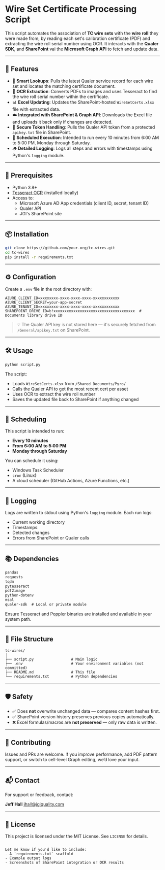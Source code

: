 # Wire Set Certificate Processing Script

This script automates the association of **TC wire sets** with the **wire roll** they were made from, by reading each set's calibration certificate (PDF) and extracting the wire roll serial number using OCR. It interacts with the **Qualer SDK**, and **SharePoint** vai the **Microsoft Graph API** to fetch and update data.

---

## 🚀 Features

- 🧠 **Smart Lookups**: Pulls the latest Qualer service record for each wire set and locates the matching certificate document.
- 🧾 **OCR Extraction**: Converts PDFs to images and uses Tesseract to find the wire roll serial number within the certificate.
- 📊 **Excel Updating**: Updates the SharePoint-hosted `WireSetCerts.xlsx` file with extracted data.
- ☁️ **Integrated with SharePoint & Graph API**: Downloads the Excel file and uploads it back only if changes are detected.
- 🔐 **Secure Token Handling**: Pulls the Qualer API token from a protected `apikey.txt` file in SharePoint.
- 🔁 **Scheduled Execution**: Intended to run every 10 minutes from 6:00 AM to 5:00 PM, Monday through Saturday.
- 🪵 **Detailed Logging**: Logs all steps and errors with timestamps using Python's `logging` module.

---

## 🧱 Prerequisites

- Python 3.8+
- [Tesseract OCR](https://github.com/tesseract-ocr/tesseract) (installed locally)
- Access to:
  - Microsoft Azure AD App credentials (client ID, secret, tenant ID)
  - Qualer API
  - JGI's SharePoint site

---

## 📦 Installation

```bash
git clone https://github.com/your-org/tc-wires.git
cd tc-wires
pip install -r requirements.txt
````

---

## ⚙️ Configuration

Create a `.env` file in the root directory with:

```env
AZURE_CLIENT_ID=xxxxxxxx-xxxx-xxxx-xxxx-xxxxxxxxxxxx
AZURE_CLIENT_SECRET=your-app-secret
AZURE_TENANT_ID=xxxxxxxx-xxxx-xxxx-xxxx-xxxxxxxxxxxx
SHAREPOINT_DRIVE_ID=b!xxxxxxxxxxxxxxxxxxxxxxxxxxxxxxxxxxxxx  # Documents library drive ID
```

> 💡 The Qualer API key is not stored here — it's securely fetched from `/General/apikey.txt` on SharePoint.

---

## 🛠 Usage

```bash
python script.py
```

The script:

* Loads `WireSetCerts.xlsx` from `/Shared Documents/Pyro/`
* Calls the Qualer API to get the most recent cert per asset
* Uses OCR to extract the wire roll number
* Saves the updated file back to SharePoint if anything changed

---

## 🔄 Scheduling

This script is intended to run:

* **Every 10 minutes**
* **From 6:00 AM to 5:00 PM**
* **Monday through Saturday**

You can schedule it using:

* Windows Task Scheduler
* `cron` (Linux)
* A cloud scheduler (GitHub Actions, Azure Functions, etc.)

---

## 📑 Logging

Logs are written to stdout using Python's `logging` module. Each run logs:

* Current working directory
* Timestamps
* Detected changes
* Errors from SharePoint or Qualer calls

---

## 📚 Dependencies

```txt
pandas
requests
tqdm
pytesseract
pdf2image
python-dotenv
msal
qualer-sdk  # Local or private module
```

Ensure Tesseract and Poppler binaries are installed and available in your system path.

---

## 📁 File Structure

```
tc-wires/
│
├── script.py                 # Main logic
├── .env                      # Your environment variables (not committed)
├── README.md                 # This file
└── requirements.txt          # Python dependencies
```

---

## 🛡️ Safety

* ✅ Does **not** overwrite unchanged data — compares content hashes first.
* ✅ SharePoint version history preserves previous copies automatically.
* ❌ Excel formulas/macros are **not preserved** — only raw data is written.

---

## 🤝 Contributing

Issues and PRs are welcome. If you improve performance, add PDF pattern support, or switch to cell-level Graph editing, we’d love your input.

---

## 📬 Contact

For support or feedback, contact:

**Jeff Hall**
[jhall@jgiquality.com](mailto:jhall@jgiquality.com)

---

## 📝 License

This project is licensed under the MIT License. See `LICENSE` for details.

```

Let me know if you'd like to include:
- A `requirements.txt` scaffold
- Example output logs
- Screenshots of SharePoint integration or OCR results
